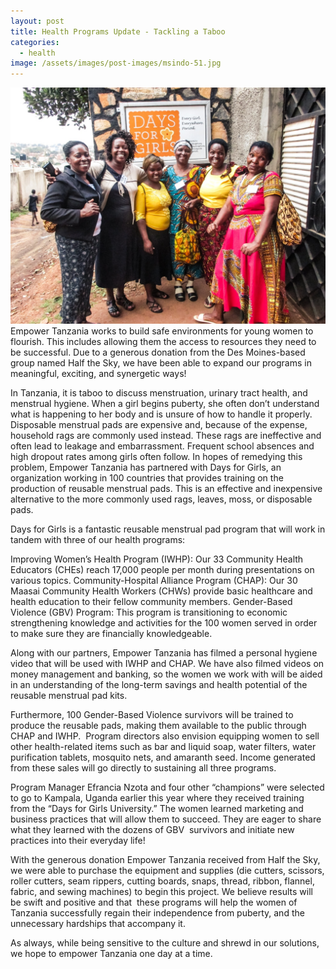 ```yaml
---
layout: post
title: Health Programs Update - Tackling a Taboo
categories:
  - health
image: /assets/images/post-images/msindo-51.jpg
---
```


![](/uploads/2016/10/27/health-programs-update-tackling-a-taboo/edited--4.jpg)Empower Tanzania works to build safe environments for young women to flourish. This includes allowing them the access to resources they need to be successful. Due to a generous donation from the Des Moines-based group named Half the Sky, we have been able to expand our programs in meaningful, exciting, and synergetic ways!

In Tanzania, it is taboo to discuss menstruation, urinary tract health, and menstrual hygiene. When a girl begins puberty, she often don’t understand what is happening to her body and is unsure of how to handle it properly. Disposable menstrual pads are expensive and, because of the expense, household rags are commonly used instead. These rags are ineffective and often lead to leakage and embarrassment. Frequent school absences and high dropout rates among girls often follow. In hopes of remedying this problem, Empower Tanzania has partnered with Days for Girls, an organization working in 100 countries that provides training on the production of reusable menstrual pads. This is an effective and inexpensive alternative to the more commonly used rags, leaves, moss, or disposable pads.

Days for Girls is a fantastic reusable menstrual pad program that will work in tandem with three of our health programs:

Improving Women’s Health Program (IWHP): Our 33 Community Health Educators (CHEs) reach 17,000 people per month during presentations on various topics. Community-Hospital Alliance Program (CHAP): Our 30 Maasai Community Health Workers (CHWs) provide basic healthcare and health education to their fellow community members. Gender-Based Violence (GBV) Program: This program is transitioning to economic strengthening knowledge and activities for the 100 women served in order to make sure they are financially knowledgeable.

Along with our partners, Empower Tanzania has filmed a personal hygiene video that will be used with IWHP and CHAP. We have also filmed videos on money management and banking, so the women we work with will be aided in an understanding of the long-term savings and health potential of the reusable menstrual pad kits.

Furthermore, 100 Gender-Based Violence survivors will be trained to produce the reusable pads, making them available to the public through CHAP and IWHP. &nbsp;Program directors also envision equipping women to sell other health-related items such as bar and liquid soap, water filters, water purification tablets, mosquito nets, and amaranth seed. Income generated from these sales will go directly to sustaining all three programs.

Program Manager Efrancia Nzota and four other “champions” were selected to go to Kampala, Uganda earlier this year where they received training from the “Days for Girls University.” The women learned marketing and business practices that will allow them to succeed. They are eager to share what they learned with the dozens of GBV &nbsp;survivors and initiate new practices into their everyday life!

With the generous donation Empower Tanzania received from Half the Sky, we were able to purchase the equipment and supplies (die cutters, scissors, roller cutters, seam rippers, cutting boards, snaps, thread, ribbon, flannel, fabric, and sewing machines) to begin this project. We believe results will be swift and positive and that&nbsp; these programs will help the women of Tanzania successfully regain their independence from puberty, and the unnecessary hardships that accompany it.

As always, while being sensitive to the culture and shrewd in our solutions, we hope to empower Tanzania one day at a time.